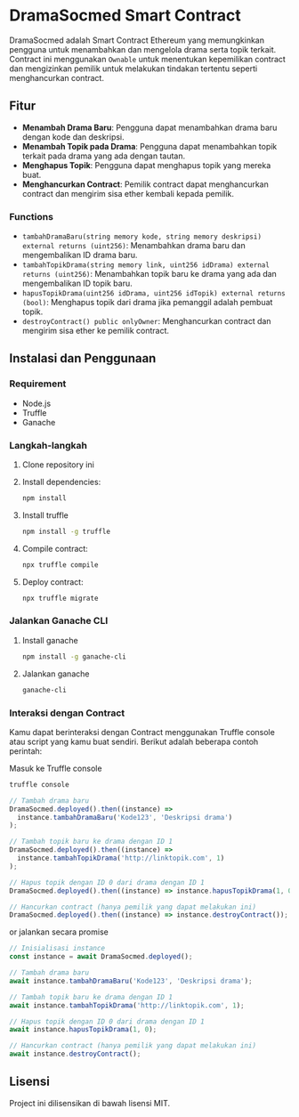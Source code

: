 # DramaSocmed Smart Contract

DramaSocmed adalah Smart Contract Ethereum yang memungkinkan pengguna untuk menambahkan dan mengelola drama serta topik terkait. Contract ini menggunakan `Ownable` untuk menentukan kepemilikan contract dan mengizinkan pemilik untuk melakukan tindakan tertentu seperti menghancurkan contract.

## Fitur

- **Menambah Drama Baru**: Pengguna dapat menambahkan drama baru dengan kode dan deskripsi.
- **Menambah Topik pada Drama**: Pengguna dapat menambahkan topik terkait pada drama yang ada dengan tautan.
- **Menghapus Topik**: Pengguna dapat menghapus topik yang mereka buat.
- **Menghancurkan Contract**: Pemilik contract dapat menghancurkan contract dan mengirim sisa ether kembali kepada pemilik.

### Functions

- `tambahDramaBaru(string memory kode, string memory deskripsi) external returns (uint256)`: Menambahkan drama baru dan mengembalikan ID drama baru.
- `tambahTopikDrama(string memory link, uint256 idDrama) external returns (uint256)`: Menambahkan topik baru ke drama yang ada dan mengembalikan ID topik baru.
- `hapusTopikDrama(uint256 idDrama, uint256 idTopik) external returns (bool)`: Menghapus topik dari drama jika pemanggil adalah pembuat topik.
- `destroyContract() public onlyOwner`: Menghancurkan contract dan mengirim sisa ether ke pemilik contract.

## Instalasi dan Penggunaan

### Requirement

- Node.js
- Truffle
- Ganache

### Langkah-langkah

1. Clone repository ini

2. Install dependencies:

   ```sh
   npm install
   ```

3. Install truffle

   ```sh
   npm install -g truffle
   ```

4. Compile contract:

   ```sh
   npx truffle compile
   ```

5. Deploy contract:

   ```sh
   npx truffle migrate
   ```

### Jalankan Ganache CLI

1. Install ganache

   ```sh
   npm install -g ganache-cli
   ```

2. Jalankan ganache
   ```sh
   ganache-cli
   ```

### Interaksi dengan Contract

Kamu dapat berinteraksi dengan Contract menggunakan Truffle console atau script yang kamu buat sendiri. Berikut adalah beberapa contoh perintah:

Masuk ke Truffle console

```sh
truffle console
```

```js
// Tambah drama baru
DramaSocmed.deployed().then((instance) =>
  instance.tambahDramaBaru('Kode123', 'Deskripsi drama')
);

// Tambah topik baru ke drama dengan ID 1
DramaSocmed.deployed().then((instance) =>
  instance.tambahTopikDrama('http://linktopik.com', 1)
);

// Hapus topik dengan ID 0 dari drama dengan ID 1
DramaSocmed.deployed().then((instance) => instance.hapusTopikDrama(1, 0));

// Hancurkan contract (hanya pemilik yang dapat melakukan ini)
DramaSocmed.deployed().then((instance) => instance.destroyContract());
```

or jalankan secara promise

```js
// Inisialisasi instance
const instance = await DramaSocmed.deployed();

// Tambah drama baru
await instance.tambahDramaBaru('Kode123', 'Deskripsi drama');

// Tambah topik baru ke drama dengan ID 1
await instance.tambahTopikDrama('http://linktopik.com', 1);

// Hapus topik dengan ID 0 dari drama dengan ID 1
await instance.hapusTopikDrama(1, 0);

// Hancurkan contract (hanya pemilik yang dapat melakukan ini)
await instance.destroyContract();
```

## Lisensi

Project ini dilisensikan di bawah lisensi MIT.
